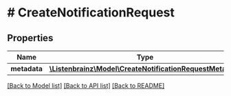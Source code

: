 # # CreateNotificationRequest

## Properties

Name | Type | Description | Notes
------------ | ------------- | ------------- | -------------
**metadata** | [**\Listenbrainz\Model\CreateNotificationRequestMetadata**](CreateNotificationRequestMetadata.md) |  | [optional]

[[Back to Model list]](../../README.md#models) [[Back to API list]](../../README.md#endpoints) [[Back to README]](../../README.md)
